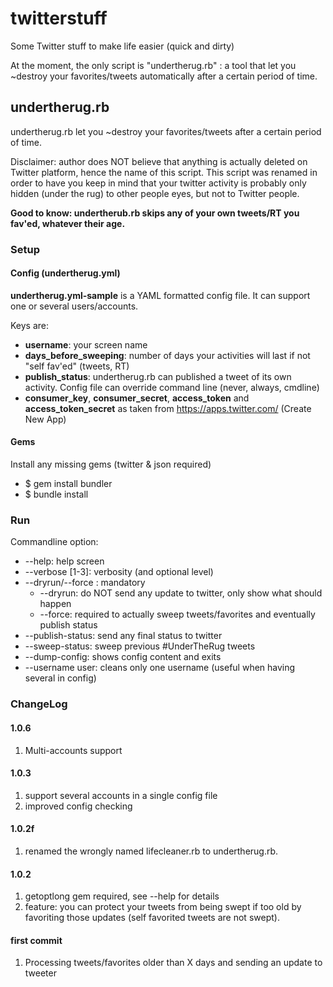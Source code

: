 # twitterstuff

Some Twitter stuff to make life easier (quick and dirty)

At the moment, the only script is "undertherug.rb" : a tool that let you ~destroy your favorites/tweets automatically after a certain period of time.

## undertherug.rb

undertherug.rb let you ~destroy your favorites/tweets after a certain period of time.

Disclaimer: author does NOT believe that anything is actually deleted on Twitter platform, hence the name of this script. This script was renamed in order to have you keep in mind that your twitter activity is probably only hidden (under the rug) to other people eyes, but not to Twitter people.

**Good to know: undertherub.rb skips any of your own tweets/RT you fav'ed, whatever their age.**

### Setup

#### Config (undertherug.yml)

**undertherug.yml-sample** is a YAML formatted config file. It can support one or several users/accounts.

Keys are:

 * **username**: your screen name
 * **days_before_sweeping**: number of days your activities will last if not "self fav'ed" (tweets, RT)
 * **publish_status**: undertherug.rb can published a tweet of its own activity. Config file can override command line (never, always, cmdline)
 * **consumer_key**, **consumer_secret**, **access_token** and **access_token_secret** as taken from https://apps.twitter.com/ (Create New App)


#### Gems

Install any missing gems (twitter & json required)

 * $ gem install bundler
 * $ bundle install

### Run

Commandline option:

 * --help: help screen
 * --verbose [1-3]: verbosity (and optional level)
 * --dryrun/--force : mandatory
   * --dryrun: do NOT send any update to twitter, only show what should happen
   * --force: required to actually sweep tweets/favorites and eventually publish status
 * --publish-status: send any final status to twitter
 * --sweep-status: sweep previous #UnderTheRug tweets
 * --dump-config: shows config content and exits
 * --username user: cleans only one username (useful when having several in config)


### ChangeLog

#### 1.0.6

1. Multi-accounts support

#### 1.0.3

1. support several accounts in a single config file
2. improved config checking

#### 1.0.2f

1. renamed the wrongly named lifecleaner.rb to undertherug.rb.

#### 1.0.2

1. getoptlong gem required, see --help for details
2. feature: you can protect your tweets from being swept if too old by favoriting those updates (self favorited tweets are not swept).

#### first commit

1. Processing tweets/favorites older than X days  and sending an update to tweeter
